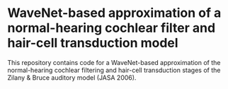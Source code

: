 # WaveNet-based approximation of a normal-hearing cochlear filter and hair-cell transduction model
This repository contains code for a WaveNet-based approximation of the normal-hearing cochlear filtering and hair-cell transduction stages of the Zilany &amp; Bruce auditory model (JASA 2006).
